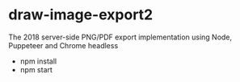 # draw-image-export2
The 2018 server-side PNG/PDF export implementation using Node, Puppeteer and Chrome headless

* npm install
* npm start

